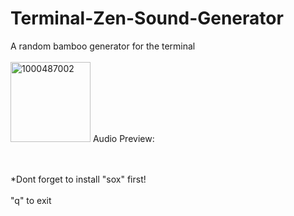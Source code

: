 # Terminal-Zen-Sound-Generator
A random bamboo generator for the terminal
<br><br>
<img width="128" height="128" alt="1000487002" src="https://github.com/user-attachments/assets/ce5527b9-cc53-42ec-9fb2-af09519eeb99" />
Audio Preview:
<br>
<audio>
  <source src="https://jellieware.rf.gd/zen.mp3" type="audio/mpeg">
</audio>

<br><br>
*Dont forget to install "sox" first!
<br><br>
"q" to exit



